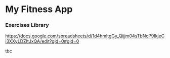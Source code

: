 # My Fitness App

### Exercises Library

https://docs.google.com/spreadsheets/d/1d4hmltgGy_Qijjm04sTbNcP9IkjeCi3XXyLDZItJxQA/edit?gid=0#gid=0

tbc
